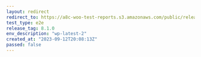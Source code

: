 ```yaml
---
layout: redirect
redirect_to: https://a8c-woo-test-reports.s3.amazonaws.com/public/release/8.1.0/wp-latest-2/e2e/index.html
test_type: e2e
release_tag: 8.1.0
env_description: "wp-latest-2"
created_at: "2023-09-12T20:08:13Z"
passed: false
---
```


